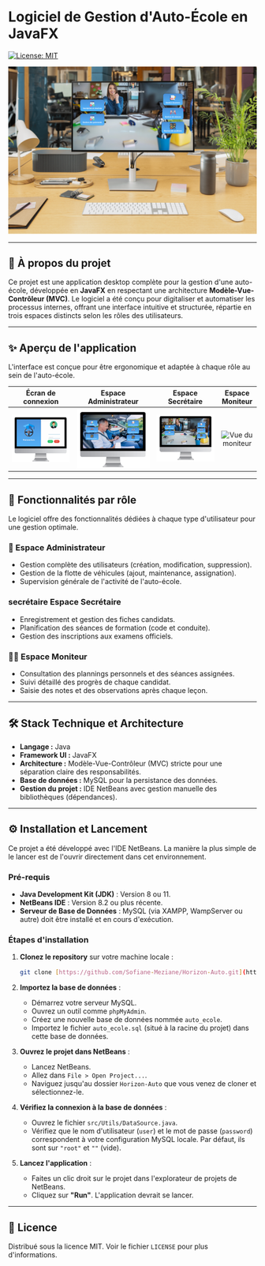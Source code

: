 # Logiciel de Gestion d'Auto-École en JavaFX

[![License: MIT](https://img.shields.io/badge/License-MIT-blue.svg)](https://opensource.org/licenses/MIT)

![Bannière de présentation du logiciel](https://raw.githubusercontent.com/Sofiane-Meziane/Horizon-Auto/main/src/images/Design%20sans%20titre%20(6).png)

---

## 🎯 À propos du projet

Ce projet est une application desktop complète pour la gestion d'une auto-école, développée en **JavaFX** en respectant une architecture **Modèle-Vue-Contrôleur (MVC)**. Le logiciel a été conçu pour digitaliser et automatiser les processus internes, offrant une interface intuitive et structurée, répartie en trois espaces distincts selon les rôles des utilisateurs.

---

## ✨ Aperçu de l'application

L'interface est conçue pour être ergonomique et adaptée à chaque rôle au sein de l'auto-école.

| Écran de connexion | Espace Administrateur | Espace Secrétaire | Espace Moniteur |
| :---: | :---: | :---: | :---: |
| ![Écran de connexion](https://raw.githubusercontent.com/Sofiane-Meziane/Horizon-Auto/main/src/images/Design%20sans%20titre%20(7).png) | ![Tableau de bord de l'administrateur](https://raw.githubusercontent.com/Sofiane-Meziane/Horizon-Auto/main/src/images/ecran%20admin.png) | ![Interface de la secrétaire](https://raw.githubusercontent.com/Sofiane-Meziane/Horizon-Auto/main/src/images/Design%20sans%20titre%20(5).png) | ![Vue du moniteur](https://raw.githubusercontent.com/Sofiane-Meziane/Horizon-Auto/main/src/images/planning_moniteur.png) |

---

## 🚀 Fonctionnalités par rôle

Le logiciel offre des fonctionnalités dédiées à chaque type d'utilisateur pour une gestion optimale.

### 👑 Espace Administrateur
* Gestion complète des utilisateurs (création, modification, suppression).
* Gestion de la flotte de véhicules (ajout, maintenance, assignation).
* Supervision générale de l'activité de l'auto-école.

###  secrétaire Espace Secrétaire
* Enregistrement et gestion des fiches candidats.
* Planification des séances de formation (code et conduite).
* Gestion des inscriptions aux examens officiels.

### 👨‍🏫 Espace Moniteur
* Consultation des plannings personnels et des séances assignées.
* Suivi détaillé des progrès de chaque candidat.
* Saisie des notes et des observations après chaque leçon.

---

## 🛠️ Stack Technique et Architecture

* **Langage :** Java
* **Framework UI :** JavaFX
* **Architecture :** Modèle-Vue-Contrôleur (MVC) stricte pour une séparation claire des responsabilités.
* **Base de données :** MySQL pour la persistance des données.
* **Gestion du projet :** IDE NetBeans avec gestion manuelle des bibliothèques (dépendances).

---

## ⚙️ Installation et Lancement

Ce projet a été développé avec l'IDE NetBeans. La manière la plus simple de le lancer est de l'ouvrir directement dans cet environnement.

### Pré-requis
* **Java Development Kit (JDK)** : Version 8 ou 11.
* **NetBeans IDE** : Version 8.2 ou plus récente.
* **Serveur de Base de Données** : MySQL (via XAMPP, WampServer ou autre) doit être installé et en cours d'exécution.

### Étapes d'installation
1.  **Clonez le repository** sur votre machine locale :
    ```sh
    git clone [https://github.com/Sofiane-Meziane/Horizon-Auto.git](https://github.com/Sofiane-Meziane/Horizon-Auto.git)
    ```
2.  **Importez la base de données** :
    * Démarrez votre serveur MySQL.
    * Ouvrez un outil comme `phpMyAdmin`.
    * Créez une nouvelle base de données nommée `auto_ecole`.
    * Importez le fichier `auto_ecole.sql` (situé à la racine du projet) dans cette base de données.

3.  **Ouvrez le projet dans NetBeans** :
    * Lancez NetBeans.
    * Allez dans `File > Open Project...`.
    * Naviguez jusqu'au dossier `Horizon-Auto` que vous venez de cloner et sélectionnez-le.

4.  **Vérifiez la connexion à la base de données** :
    * Ouvrez le fichier `src/Utils/DataSource.java`.
    * Vérifiez que le nom d'utilisateur (`user`) et le mot de passe (`password`) correspondent à votre configuration MySQL locale. Par défaut, ils sont sur `"root"` et `""` (vide).

5.  **Lancez l'application** :
    * Faites un clic droit sur le projet dans l'explorateur de projets de NetBeans.
    * Cliquez sur **"Run"**. L'application devrait se lancer.

---

## 📄 Licence

Distribué sous la licence MIT. Voir le fichier `LICENSE` pour plus d'informations.
